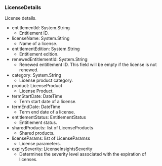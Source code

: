 ### LicenseDetails
License details.

- entitlementId: System.String
  - Entitlement ID.
- licenseName: System.String
  - Name of a license.
- entitlementEdition: System.String
  - Entitlement edition.
- renewedEntitlementId: System.String
  - Renewed entitlement ID. This field will be empty if the license is not renewed.
- category: System.String
  - License product category.
- product: LicenseProduct
  - License Product.
- termStartDate: DateTime
  - Term start date of a license.
- termEndDate: DateTime
  - Term end date of a license.
- entitlementStatus: EntitlementStatus
  - Entitlement status.
- sharedProducts: list of LicenseProducts
  - Shared products.
- licenseParams: list of LicenseParamss
  - License parameters.
- expirySeverity: LicenseInsightsSeverity
  - Determines the severity level associated with the expiration of licenses.
